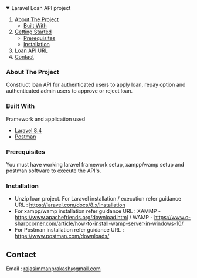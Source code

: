 <details open="open">
  <summary>Laravel Loan API project</summary>
  <ol>
    <li>
      <a href="#about-the-project">About The Project</a>
      <ul>
        <li><a href="#built-with">Built With</a></li>
      </ul>
    </li>
    <li>
      <a href="#getting-started">Getting Started</a>
      <ul>
        <li><a href="#prerequisites">Prerequisites</a></li>
        <li><a href="#installation">Installation</a></li>
      </ul>
    </li>
    <li><a href="https://www.getpostman.com/collections/e2bac074c94b16257dfe">Loan API URL</a></li>
    <li><a href="#contact">Contact</a></li>
  </ol>
</details>

### About The Project

Construct loan API for authenticated users to apply loan, repay option and authenticated admin users to approve or reject loan.

### Built With

Framework and application used
* [Laravel 8.4](https://laravel.com)
* [Postman](https://postman.com/)

### Prerequisites

You must have working laravel framework setup, xampp/wamp setup and postman software to execute the API's.

### Installation

* Unzip loan project. For Laravel installation / execution refer guidance URL : https://laravel.com/docs/8.x/installation
* For xampp/wamp installation refer guidance URL : XAMMP - https://www.apachefriends.org/download.html / WAMP - https://www.c-sharpcorner.com/article/how-to-install-wamp-server-in-windows-10/
* For Postman installation refer guidance URL : https://www.postman.com/downloads/

## Contact

Email : rajasimmanprakash@gmail.com

